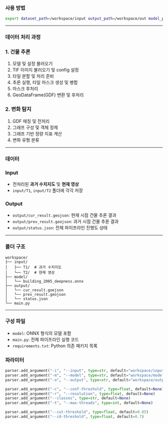 

### 사용 방법

```bash
export dataset_path=/workspace/input output_path=/workspace/out model_path=/workspace/model && docker compose run dt
```
---

### 데이터 처리 과정

### 1. 건물 추론
1. 모델 및 설정 불러오기
2. TIF 이미지 불러오기 및 config 설정
3. 타일 분할 및 처리 준비
4. 추론 실행, 타일 마스크 생성 및 병합
5. 마스크 후처리
6. GeoDataFrame(GDF) 변환 및 후처리

### 2. 변화 탐지
1. GDF 매칭 및 전처리
2. 그래프 구성 및 객체 정제
3. 그래프 기반 정량 지표 계산
4. 변화 유형 분류

---

### 데이터

### Input
- 전처리된 **과거 수치지도** 및 **현재 영상**
- `input/T1`, `input/T2` 폴더에 각각 저장

### Output
- `output/cur_result.geojson`: 현재 시점 건물 추론 결과
- `output/prev_result.geojson`: 과거 시점 건물 추론 결과
- `output/status.json`: 전체 파이프라인 진행도 상태
---

### 폴더 구조
```
workspace/
├── input/
│   ├── T1/  # 과거 수치지도
│   └── T2/  # 현재 영상
├── model/
│   └── building_2005_deepness.onnx
├── output/
│   └── cur_result.goejson
│   └── prev_result.geojson
│   └── status.json
└── main.py
```
---

### 구성 파일
- `model`: ONNX 형식의 모델 포함
- `main.py`: 전체 파이프라인 실행 코드
- `requirements.txt`: Python 의존 패키지 목록

### 파라미터

```python
parser.add_argument("-i", "--input", type=str, default="workspace/input", help="input folder containing T1/, T2/")
parser.add_argument("-m", "--model", type=str, default="workspace/model", help="Model folder containing .onnx")
parser.add_argument("-o", "--output", type=str, default="workspace/output", help="Output folder")

parser.add_argument("-c", "--conf-threshold", type=float, default=None)
parser.add_argument("-r", "--resolution", type=float, default=None)
parser.add_argument("--classes", type=str, default=None)
parser.add_argument("-t", "--max-threads", type=int, default=None)

parser.add_argument("--cut-threshold", type=float, default=0.05)
parser.add_argument("--cd-threshold", type=float, default=0.7)
```
